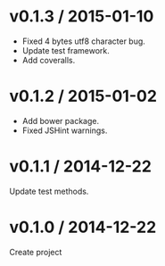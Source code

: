 # v0.1.3 / 2015-01-10

* Fixed 4 bytes utf8 character bug.
* Update test framework.
* Add coveralls.

# v0.1.2 / 2015-01-02

* Add bower package.
* Fixed JSHint warnings.

# v0.1.1 / 2014-12-22

Update test methods.

# v0.1.0 / 2014-12-22

Create project
